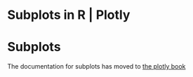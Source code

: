 # Subplots in R | Plotly



# Subplots

The documentation for subplots has moved to [the plotly book](https://cpsievert.github.io/plotly_book/subplot.html)
